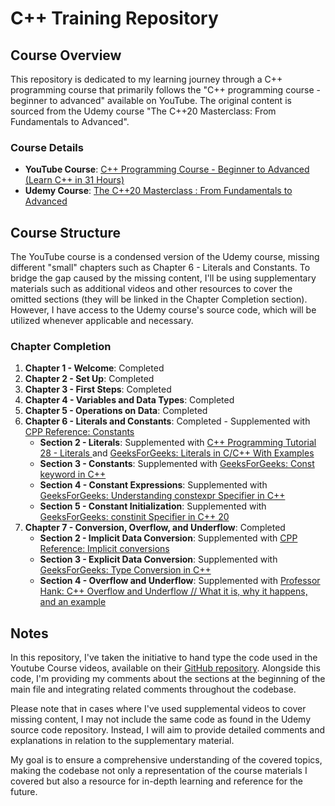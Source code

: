 # C++ Training Repository

## Course Overview

This repository is dedicated to my learning journey through a C++ programming course that primarily follows the "C++ programming course - beginner to advanced" available on YouTube. The original content is sourced from the Udemy course "The C++20 Masterclass: From Fundamentals to Advanced".

### Course Details

- **YouTube Course**: [C++ Programming Course - Beginner to Advanced (Learn C++ in 31 Hours)](https://www.youtube.com/watch?v=8jLOx1hD3_o&t=24969s)
- **Udemy Course**: [The C++20 Masterclass : From Fundamentals to Advanced](https://www.udemy.com/course/the-modern-cpp-20-masterclass/)

## Course Structure

The YouTube course is a condensed version of the Udemy course, missing different "small" chapters such as Chapter 6 - Literals and Constants. To bridge the gap caused by the missing content, I'll be using supplementary materials such as additional videos and other resources to cover the omitted sections (they will be linked in the Chapter Completion section). However, I have access to the Udemy course's source code, which will be utilized whenever applicable and necessary.

### Chapter Completion

1. **Chapter 1 - Welcome**: Completed
2. **Chapter 2 - Set Up**: Completed
3. **Chapter 3 - First Steps**: Completed
4. **Chapter 4 - Variables and Data Types**: Completed
5. **Chapter 5 - Operations on Data**: Completed
6. **Chapter 6 - Literals and Constants**: Completed - Supplemented with [CPP Reference: Constants](https://cplusplus.com/doc/tutorial/constants/)
    - **Section 2 - Literals**: Supplemented with [C++ Programming Tutorial 28 - Literals ](https://www.youtube.com/watch?v=F27KllsR7Io) and [GeeksForGeeks: Literals in C/C++ With Examples](https://www.geeksforgeeks.org/literals-in-c-cpp-with-examples/#)
    - **Section 3 - Constants**: Supplemented with [GeeksForGeeks: Const keyword in C++](https://www.geeksforgeeks.org/const-keyword-in-cpp/)
    - **Section 4 - Constant Expressions**: Supplemented with [GeeksForGeeks: Understanding constexpr Specifier in C++](https://www.geeksforgeeks.org/understanding-constexper-specifier-in-cpp/)
    - **Section 5 - Constant Initialization**: Supplemented with [GeeksForGeeks: constinit Specifier in C++ 20](https://www.geeksforgeeks.org/constinit-specifier-in-cpp-20/)
7. **Chapter 7 - Conversion, Overflow, and Underflow**: Completed
    - **Section 2 - Implicit Data Conversion**: Supplemented with [CPP Reference: Implicit conversions](https://en.cppreference.com/w/cpp/language/implicit_conversion)
    - **Section 3 - Explicit Data Conversion**: Supplemented with [GeeksForGeeks: Type Conversion in C++](https://www.geeksforgeeks.org/type-conversion-in-c/)
    - **Section 4 - Overflow and Underflow**: Supplemented with [Professor Hank: C++ Overflow and Underflow // What it is, why it happens, and an example ]([https://www.geeksforgeeks.org/how-to-avoid-integer-overflows-and-underflows-in-cpp/](https://www.youtube.com/watch?v=JdEWCntMTN0))

## Notes

In this repository, I've taken the initiative to hand type the code used in the Youtube Course videos, available on their [GitHub repository](https://github.com/rutura/The-C-20-Masterclass-Source-Code/tree/main). Alongside this code, I'm providing my comments about the sections at the beginning of the main file and integrating related comments throughout the codebase.

Please note that in cases where I've used supplemental videos to cover missing content, I may not include the same code as found in the Udemy source code repository. Instead, I will aim to provide detailed comments and explanations in relation to the supplementary material.

My goal is to ensure a comprehensive understanding of the covered topics, making the codebase not only a representation of the course materials I covered but also a resource for in-depth learning and reference for the future.
